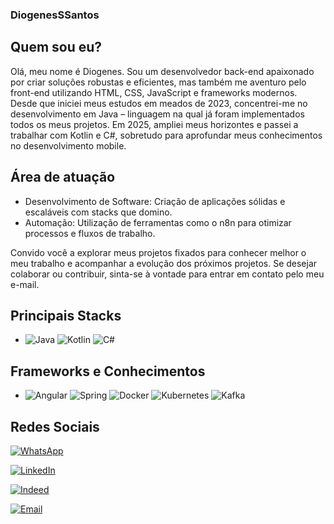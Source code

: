 ### DiogenesSSantos

## Quem sou eu?
Olá, meu nome é Diogenes. Sou um desenvolvedor back-end apaixonado por criar soluções robustas e eficientes, mas também me aventuro pelo front-end utilizando HTML, CSS, JavaScript e frameworks modernos. Desde que iniciei meus estudos em meados de 2023, concentrei-me no desenvolvimento em Java – linguagem na qual já foram implementados todos os meus projetos. Em 2025, ampliei meus horizontes e passei a trabalhar com Kotlin e C#, sobretudo para aprofundar meus 
conhecimentos no desenvolvimento mobile.


## Área de atuação 
- Desenvolvimento de Software: Criação de aplicações sólidas e escaláveis com stacks que domino.
- Automação: Utilização de ferramentas como o n8n para otimizar processos e fluxos de trabalho.

Convido você a explorar meus projetos fixados para conhecer melhor o meu trabalho e acompanhar a evolução dos próximos projetos. Se desejar colaborar ou contribuir, sinta-se à vontade para entrar em contato pelo meu e-mail.

## Principais Stacks

- ![Java](https://img.shields.io/badge/Java-ED8B00?style=for-the-badge&logo=openjdk&logoColor=white) ![Kotlin](https://img.shields.io/badge/Kotlin-7F52FF?style=for-the-badge&logo=Kotlin&logoColor=white) ![C#](https://img.shields.io/badge/C%23-663399?style=for-the-badge&logo=csharp&logoColor=white)

## Frameworks e Conhecimentos
- ![Angular](https://img.shields.io/badge/Angular-DD0031?style=for-the-badge&logo=angular&logoColor=white) 
![Spring](https://img.shields.io/badge/Spring-6DB33F?style=for-the-badge&logo=spring&logoColor=white) 
![Docker](https://img.shields.io/badge/Docker-2496ED?style=for-the-badge&logo=docker&logoColor=white) 
![Kubernetes](https://img.shields.io/badge/Kubernetes-326CE5?style=for-the-badge&logo=kubernetes&logoColor=white) 
![Kafka](https://img.shields.io/badge/Kafka-231F20?style=for-the-badge&logo=kafka&logoColor=white) 


## Redes Sociais
[![WhatsApp](https://img.shields.io/badge/WhatsApp-25D366?style=for-the-badge&logo=whatsapp&logoColor=white)](https://wa.me/558184768748)

[![LinkedIn](https://img.shields.io/badge/LinkedIn-0A66C2?style=for-the-badge&logo=linkedin&logoColor=white)](https://www.linkedin.com/in/seunome)

[![Indeed](https://img.shields.io/badge/Indeed-2164F3?style=for-the-badge&logo=indeed&logoColor=white)](https://www.indeed.com/c/your-company)

[![Email](https://img.shields.io/badge/Email-D14836?style=for-the-badge&logo=gmail&logoColor=white)](mailto:diogenescontatoofficial@hotmail.com)

